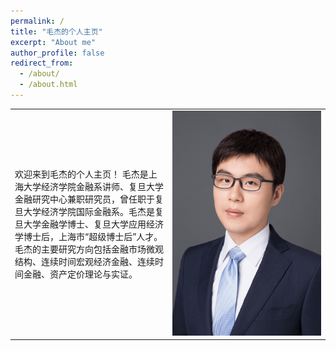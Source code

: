 ```yaml
---
permalink: /
title: "毛杰的个人主页"
excerpt: "About me"
author_profile: false
redirect_from: 
  - /about/
  - /about.html
---
```



<table width= "100%" frame=void>
<tr>
<td width= "50%" >欢迎来到毛杰的个人主页！ 毛杰是上海大学经济学院金融系讲师、复旦大学金融研究中心兼职研究员，曾任职于复旦大学经济学院国际金融系。毛杰是复旦大学金融学博士、复旦大学应用经济学博士后，上海市“超级博士后”人才。毛杰的主要研究方向包括金融市场微观结构、连续时间宏观经济金融、连续时间金融、资产定价理论与实证。</td>
<td width= "50%" ><img src="/images/bio.png" height="360" width="240"></td>
</tr>
<table>
